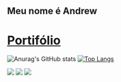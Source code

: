 ## Meu nome é Andrew 

# [Portifólio](https://portifolioandrewchucrute.netlify.app)



![Anurag's GitHub stats](https://github-readme-stats.vercel.app/api?username=andrewchucrute&theme=midnight-purple&show_icons=true) 
[![Top Langs](https://github-readme-stats.vercel.app/api/top-langs/?username=andrewchucrute&layout=compact&theme=midnight-purple)](https://github.com/anuraghazra/github-readme-stats)


 
  <a href="https://instagram.com/andrewchucrute" target="_blank"><img src="https://img.shields.io/badge/-Instagram-%23E4405F?style=for-the-badge&logo=instagram&logoColor=white" target="_blank"></a>
  <a href = "mailto:andrewloly06@gmail.com"><img src="https://img.shields.io/badge/-Gmail-%23333?style=for-the-badge&logo=gmail&logoColor=white" target="_blank"></a>
  <a href="https://www.linkedin.com/in/andrew-henrique-86aa5823a" target="_blank"><img src="https://img.shields.io/badge/-LinkedIn-%230077B5?style=for-the-badge&logo=linkedin&logoColor=white" target="_blank"></a> 

